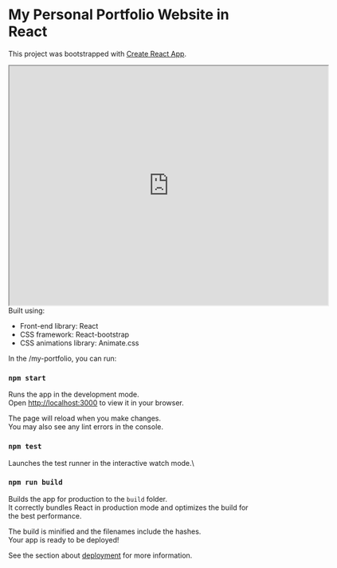 # My Personal Portfolio Website in React

This project was bootstrapped with [Create React App](https://github.com/facebook/create-react-app).

<!-- <img width="1266" alt="Screen Shot 2022-06-19 at 2 18 18 PM" src="https://drive.google.com/file/d/1F6j_afJOLb0n10w0XYJ3YOhS5H4fdYRW/view?usp=sharing"> -->
<iframe src="https://drive.google.com/file/d/1F6j_afJOLb0n10w0XYJ3YOhS5H4fdYRW/preview" width="640" height="480" allow="autoplay"></iframe>
Built using:

- Front-end library: React
- CSS framework: React-bootstrap
- CSS animations library: Animate.css

In the /my-portfolio, you can run:

### `npm start`

Runs the app in the development mode.\
Open [http://localhost:3000](http://localhost:3000) to view it in your browser.

The page will reload when you make changes.\
You may also see any lint errors in the console.

### `npm test`

Launches the test runner in the interactive watch mode.\

### `npm run build`

Builds the app for production to the `build` folder.\
It correctly bundles React in production mode and optimizes the build for the best performance.

The build is minified and the filenames include the hashes.\
Your app is ready to be deployed!

See the section about [deployment](https://abhishek-work.netlify.app/) for more information.
